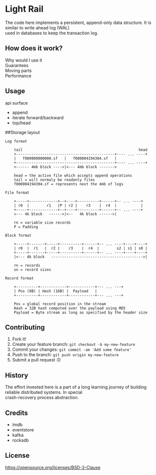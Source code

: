 # Light Rail

The code here implements a persistent, append-only data structure.  It is similar to write ahead log (WAL)  
used in databases to keep the transaction log.

## How does it work?

Why would I use it  
Guarantees  
Moving parts  
Performance

## Usage

api surface  
- append     
- iterate forward/backward  
- top/head

##Storage layout  

```
Log format

	tail                                                     head 
	+---------------------------------------------+---- ... ----+
	|   f000000000000.sf   |   f000004194304.sf   |
	+---------------------------------------------+---- ... ----+
	<------ 4mb block ---->|<--- 4mb block ------->

	head = the active file which accepts append operations
	tail = will normaly be readonly files
	f000004194304.sf = represents next the 4mb of logs
   
File format

	+-----+-------------+--+----+----------+------+-- ... ----+
	| r0  |        r1   |P | r2 |    r3    |  r4  |           |
	+-----+-------------+--+----+----------+------+-- ... ----+
	<--- 4k block   ------>|<--   4k block ------>|

	rn = variable size records
	P = Padding

Block format

	+-----+-------+-----+----------+------+-- ... ----+----+----+
	| r0  |  r1   |  r2 |    r3    |  r4  |        s2 | s1 | s0 |
	+-----+-------+-----+----------+------+-- ... ----+----+----+
	|<--- 4k block   ------------------------------------------>|

	rn = records
	sn = record sizes

Record format

	+----------+------------+------------+--- ... ---+
	| Pos (8B) | Hash (16B) |  Payload   |
	+----------+------------+------------+--- ... ---+

	Pos = global record position in the stream
	Hash = 32B hash computed over the payload using MD5
	Payload = Byte stream as long as specified by the header size
```

## Contributing

1. Fork it!
2. Create your feature branch: `git checkout -b my-new-feature`
3. Commit your changes: `git commit -am 'Add some feature'`
4. Push to the branch: `git push origin my-new-feature`
5. Submit a pull request :D

## History

The effort invested here is a part of a long learning journey of building reliable distributed systems. In special  
crash-recovery process abstraction. 

## Credits

- lmdb
- eventstore
- kafka
- rocksdb    

## License

https://opensource.org/licenses/BSD-3-Clause
